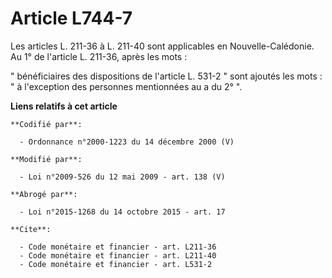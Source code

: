 # Article L744-7

Les articles L. 211-36 à L. 211-40 sont applicables en Nouvelle-Calédonie. Au 1° de l'article L. 211-36, après les mots : 

" bénéficiaires des dispositions de l'article L. 531-2 " sont ajoutés les mots : " à l'exception des personnes mentionnées au
a du 2° ".

**Liens relatifs à cet article**

	**Codifié par**:

	  - Ordonnance n°2000-1223 du 14 décembre 2000 (V)

	**Modifié par**:

	  - Loi n°2009-526 du 12 mai 2009 - art. 138 (V)

	**Abrogé par**:

	  - Loi n°2015-1268 du 14 octobre 2015 - art. 17

	**Cite**:

	  - Code monétaire et financier - art. L211-36
	  - Code monétaire et financier - art. L211-40
	  - Code monétaire et financier - art. L531-2
